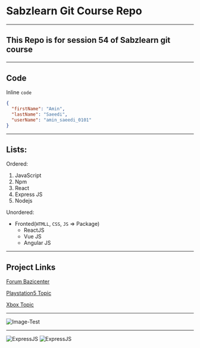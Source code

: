 # Sabzlearn Git Course Repo

---

## <p>This Repo is for session 54 of Sabzlearn git course</p>

---

## Code

Inline `code`

```json
{
  "firstName": "Amin",
  "lastName": "Saeedi",
  "userName": "amin_saeedi_0101"
}
```

---

## Lists:

Ordered:

1. JavaScript
2. Npm
3. React
4. Express JS
5. Nodejs

Unordered:

- Fronted(`HTMLL`, `CSS`, `JS` => Package)
  - ReactJS
  - Vue JS
  - Angular JS

---

## Project Links

[Forum Bazicenter](https://forum.bazicenter.com/)

[Playstation5 Topic](https://forum.bazicenter.com/forums/playstation-5.230/)

[Xbox Topic](https://forum.bazicenter.com/forums/xbox-series.231/)

---

![Image-Test](https://t3.ftcdn.net/jpg/02/70/35/00/360_F_270350073_WO6yQAdptEnAhYKM5GuA9035wbRnVJSr.jpg)

---

![ExpressJS](https://img.shields.io/npm/dw/express)
![ExpressJS](https://img.shields.io/npm/dw/cors)

<!-- ## Sabzlearn Git Course Repo

### Sabzlearn Git Course Repo

#### Sabzlearn Git Course Repo

##### Sabzlearn Git Course Repo

###### Sabzlearn Git Course Repo -->
